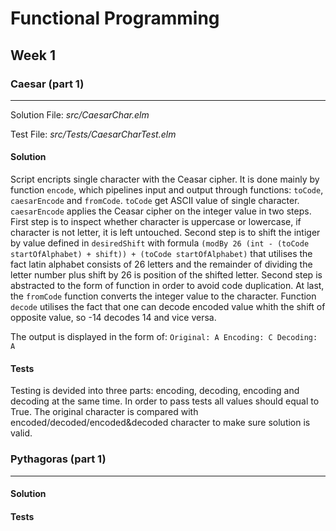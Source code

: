 # Functional Programming

## Week 1

### Caesar (part 1)

---

Solution File: _src/CaesarChar.elm_

Test File: _src/Tests/CaesarCharTest.elm_

#### Solution

Script encripts single character with the Ceasar cipher. It is done mainly by function `encode`, which pipelines input and output through functions: `toCode`, `caesarEncode` and `fromCode`. `toCode` get ASCII value of single character. `caesarEncode` applies the Ceasar cipher on the integer value in two steps. First step is to inspect whether character is uppercase or lowercase, if character is not letter, it is left untouched. Second step is to shift the intiger by value defined in `desiredShift` with formula `(modBy 26 (int - (toCode startOfAlphabet) + shift)) + (toCode startOfAlphabet)` that utilises the fact latin alphabet consists of 26 letters and the remainder of dividing the letter number plus shift by 26 is position of the shifted letter. Second step is abstracted to the form of function in order to avoid code duplication. At last, the `fromCode` function converts the integer value to the character. Function `decode` utilises the fact that one can decode encoded value whith the shift of opposite value, so -14 decodes 14 and vice versa.

The output is displayed in the form of:
`Original: A Encoding: C Decoding: A`

#### Tests

Testing is devided into three parts: encoding, decoding, encoding and decoding at the same time. In order to pass tests all values should equal to True. The original character is compared with encoded/decoded/encoded&decoded character to make sure solution is valid.

### Pythagoras (part 1)

---

#### Solution

#### Tests
